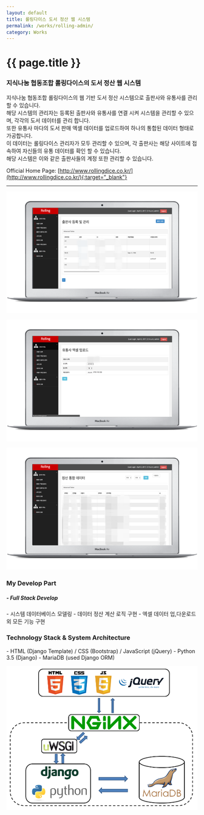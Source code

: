 ```yaml
---
layout: default
title: 롤링다이스 도서 정산 웹 시스템
permalink: /works/rolling-admin/
category: Works
---
```


# {{ page.title }}

### 지식나눔 협동조합 롤링다이스의 도서 정산 웹 시스템

지식나눔 협동조합 롤링다이스의 웹 기반 도서 정산 시스템으로 출판사와 유통사를 관리할 수 있습니다.  
해당 시스템의 관리자는 등록된 출판사와 유통사를 연결 시켜 시스템을 관리할 수 있으며, 각각의 도서 데이터를 관리 합니다.  
또한 유통사 마다의 도서 판매 엑셀 데이터를 업로드하여 하나의 통합된 데이터 형태로 가공합니다.  
이 데이터는 롤링다이스 관리자가 모두 관리할 수 있으며, 각 출판사는 해당 사이트에 접속하여 자신들의 유통 데이터를 확인 할 수 있습니다.  
해당 시스템은 이와 같은 출판사들의 계정 또한 관리할 수 있습니다.

Official Home Page: [http://www.rollingdice.co.kr/](http://www.rollingdice.co.kr/){:target="_blank"}

---
<p align="center"><img src="/img/rolling_admin/rolling_admin1.png" alt="rolling_admin" class="img-responsive"/></p>
<p align="center"><img src="/img/rolling_admin/rolling_admin2.png" alt="rolling_admin" class="img-responsive"/></p>
<p align="center"><img src="/img/rolling_admin/rolling_admin3.png" alt="rolling_admin" class="img-responsive"/></p>

<h3 class="section">My Develop Part</h3>
<h5> - Full Stack Develop</h5>
- 시스템 데이터베이스 모델링
- 데이터 정산 계산 로직 구현
- 엑셀 데이터 업,다운로드 외 모든 기능 구현

<h3 class="section">Technology Stack & System Architecture</h3>
- HTML (Django Template) / CSS (Bootstrap) / JavaScript (jQuery)
- Python 3.5 (Django)
- MariaDB (used Django ORM)

<p align="center"><img src="/img/rolling_admin/rolling_admin_a.png" alt="rolling_admin" class="img-responsive"/></p>